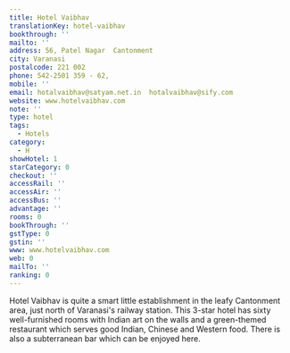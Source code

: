 ```yaml
---
title: Hotel Vaibhav
translationKey: hotel-vaibhav
bookthrough: ''
mailto: ''
address: 56, Patel Nagar  Cantonment
city: Varanasi
postalcode: 221 002
phone: 542-2501 359 - 62,
mobile: ''
email: hotalvaibhav@satyam.net.in  hotalvaibhav@sify.com
website: www.hotelvaibhav.com
note: ''
type: hotel
tags:
  - Hotels
category:
  - H
showHotel: 1
starCategory: 0
checkout: ''
accessRail: ''
accessAir: ''
accessBus: ''
advantage: ''
rooms: 0
bookThrough: ''
gstType: 0
gstin: ''
www: www.hotelvaibhav.com
web: 0
mailTo: ''
ranking: 0
---
```







Hotel Vaibhav is quite a smart little establishment in the leafy Cantonment area, just north of Varanasi's railway station.     This 3-star hotel has sixty well-furnished rooms with Indian art on the walls and a green-themed restaurant which serves good Indian, Chinese and Western food. There is also a subterranean bar which can be enjoyed here.